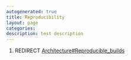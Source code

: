 ```yaml
---
autogenerated: true
title: Reproducibility
layout: page
categories: 
description: test description
---
```


1.  REDIRECT [Architecture\#Reproducible\_builds](Architecture#Reproducible_builds)
